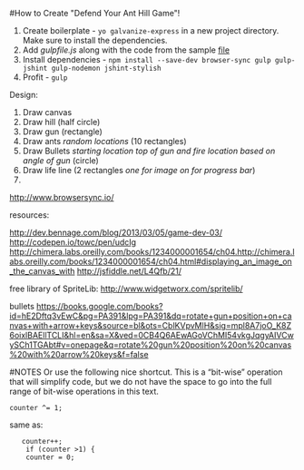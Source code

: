 #How to Create "Defend Your Ant Hill Game"!

1. Create boilerplate - `yo galvanize-express` in a new project directory. Make sure to install the dependencies.
1. Add *gulpfile.js* along with the code from the sample [file](https://github.com/mjhea0/gulp-example/blob/master/gulpfile.js)
1. Install dependencies - `npm install --save-dev browser-sync gulp gulp-jshint gulp-nodemon jshint-stylish`
1. Profit  - `gulp`


Design:
1. Draw canvas
2. Draw hill (half circle)
3. Draw gun (rectangle)
4. Draw ants *random locations* (10 rectangles)
5. Draw Bullets *starting location top of gun and fire location based on angle of gun* (circle)
6. Draw life line (2 rectangles *one for image on for progress bar*)
7. 




http://www.browsersync.io/


resources:

http://dev.bennage.com/blog/2013/03/05/game-dev-03/
http://codepen.io/towc/pen/udcIg
http://chimera.labs.oreilly.com/books/1234000001654/ch04.http://chimera.labs.oreilly.com/books/1234000001654/ch04.html#displaying_an_image_on_the_canvas_with
http://jsfiddle.net/L4Qfb/21/

free library of SpriteLib: http://www.widgetworx.com/spritelib/

bullets
https://books.google.com/books?id=hE2Dftq3vEwC&pg=PA391&lpg=PA391&dq=rotate+gun+position+on+canvas+with+arrow+keys&source=bl&ots=CblKVpvMlH&sig=mpl8A7joO_K8Z6oixlBAEllTCLI&hl=en&sa=X&ved=0CB4Q6AEwAGoVChMI54vkgJqgyAIVCwySCh1TGAbt#v=onepage&q=rotate%20gun%20position%20on%20canvas%20with%20arrow%20keys&f=false

#NOTES
Or use the following nice shortcut. This is a “bit-wise” operation that will simplify code, but we do not have the space to go into the full range of bit-wise operations in this text.
```
counter ^= 1;
```
same as:
```
   counter++;
    if (counter >1) {
    counter = 0;
```
